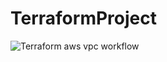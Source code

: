 # TerraformProject
![Terraform aws vpc workflow]([https://github.com/username/repo/blob/main/screenshot.png](https://docs.google.com/presentation/d/1dg1xwouC2ZyfobartDe7mQ4tBq2Pt6fQBhkpxQ-iEjs/edit#slide=id.p))
